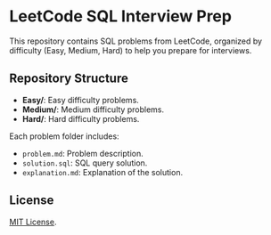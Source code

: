 # LeetCode SQL Interview Prep

This repository contains SQL problems from LeetCode, organized by difficulty (Easy, Medium, Hard) to help you prepare for interviews.

## Repository Structure

- **Easy/**: Easy difficulty problems.
- **Medium/**: Medium difficulty problems.
- **Hard/**: Hard difficulty problems.

Each problem folder includes:
- `problem.md`: Problem description.
- `solution.sql`: SQL query solution.
- `explanation.md`: Explanation of the solution.

## License

[MIT License](LICENSE).